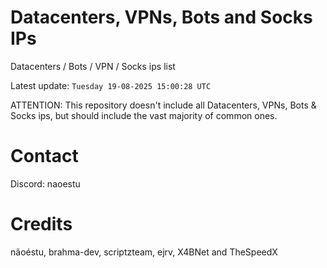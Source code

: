 # Datacenters, VPNs, Bots and Socks IPs
 
Datacenters / Bots / VPN / Socks ips list

Latest update: `Tuesday 19-08-2025 15:00:28 UTC` 

ATTENTION: This repository doesn't include all Datacenters, VPNs, Bots & Socks ips, 
but should include the vast majority of common ones.

# Contact
Discord: naoestu

# Credits
nãoéstu, brahma-dev, scriptzteam, ejrv, X4BNet and TheSpeedX
